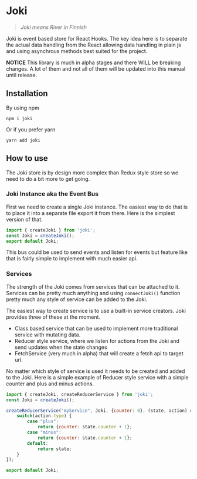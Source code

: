 # Joki 

> *Joki means River in Finnish*

Joki is event based store for React Hooks. The key idea here is to separate the actual data handling from the React allowing data handling in plain js and using asynchrous methods best suited for the project. 

**NOTICE** This library is much in alpha stages and there WILL be breaking changes. A lot of them and not all of them will be updated into this manual until release.

## Installation

By using npm

    npm i joki

Or if you prefer yarn

    yarn add joki


## How to use

The Joki store is by design more complex than Redux style store so we need to do a bit more to get going.

### Joki Instance aka the Event Bus

First we need to create a single Joki instance. The easiest way to do that is to place it into a separate file export it from there. Here is the simplest version of that.

```js
import { createJoki } from 'joki';
const Joki = createJoki();
export default Joki;
```

This bus could be used to send events and listen for events but feature like that is fairly simple to implement with much easier api. 

### Services

The strength of the Joki comes from services that can be attached to it. Services can be pretty much anything and using `connectJoki()` function pretty much any style of service can be added to the Joki. 

The easiest way to create service is to use a built-in service creators. Joki provides three of these at the moment.

* Class based service that can be used to implement more traditional service with mutating data.
* Reducer style service, where we listen for actions from the Joki and send updates when the state changes
* FetchService (very much in alpha) that will create a fetch api to target url.

No matter which style of service is used it needs to be created and added to the Joki. Here is a simple example of Reducer style service with a simple counter and plus and minus actions.

```js
import { createJoki, createReducerService } from 'joki';
const Joki = createJoki();

createReducerService("myService", Joki, {counter: 0}, (state, action) => {
    switch(action.type) {
        case "plus":
            return {counter: state.counter + 1};
        case "minus":
            return {counter: state.counter + 1};
        default:
            return state;
    }
});

export default Joki;
```
